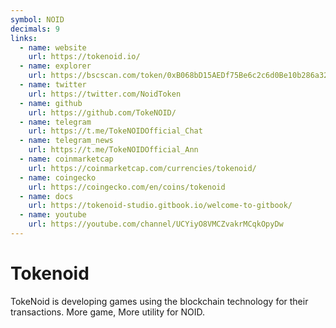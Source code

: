 ```yaml
---
symbol: NOID
decimals: 9
links:
  - name: website
    url: https://tokenoid.io/
  - name: explorer
    url: https://bscscan.com/token/0xB068bD15AEDf75Be6c2c6d0Be10b286a32087120
  - name: twitter
    url: https://twitter.com/NoidToken
  - name: github
    url: https://github.com/TokeNOID/
  - name: telegram
    url: https://t.me/TokeNOIDOfficial_Chat
  - name: telegram_news
    url: https://t.me/TokeNOIDOfficial_Ann
  - name: coinmarketcap
    url: https://coinmarketcap.com/currencies/tokenoid/
  - name: coingecko
    url: https://coingecko.com/en/coins/tokenoid
  - name: docs
    url: https://tokenoid-studio.gitbook.io/welcome-to-gitbook/
  - name: youtube
    url: https://youtube.com/channel/UCYiyO8VMCZvakrMCqkOpyDw
---
```


# Tokenoid

TokeNoid is developing games using the blockchain technology for their transactions. More game, More utility for NOID.
